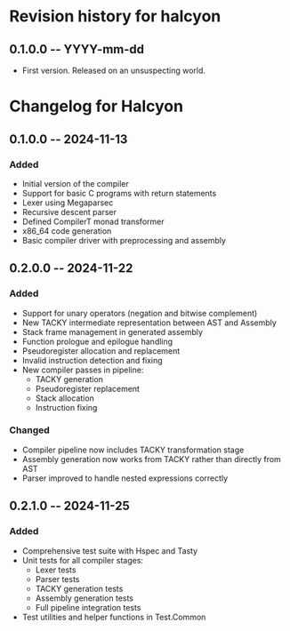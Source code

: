 # Revision history for halcyon

## 0.1.0.0 -- YYYY-mm-dd

* First version. Released on an unsuspecting world.
# Changelog for Halcyon

## 0.1.0.0 -- 2024-11-13

### Added
- Initial version of the compiler
- Support for basic C programs with return statements 
- Lexer using Megaparsec
- Recursive descent parser
- Defined CompilerT monad transformer
- x86_64 code generation
- Basic compiler driver with preprocessing and assembly

## 0.2.0.0 -- 2024-11-22

### Added
- Support for unary operators (negation and bitwise complement)
- New TACKY intermediate representation between AST and Assembly
- Stack frame management in generated assembly
- Function prologue and epilogue handling
- Pseudoregister allocation and replacement
- Invalid instruction detection and fixing
- New compiler passes in pipeline:
  - TACKY generation
  - Pseudoregister replacement
  - Stack allocation
  - Instruction fixing

### Changed
- Compiler pipeline now includes TACKY transformation stage
- Assembly generation now works from TACKY rather than directly from AST
- Parser improved to handle nested expressions correctly

## 0.2.1.0 -- 2024-11-25

### Added
- Comprehensive test suite with Hspec and Tasty
- Unit tests for all compiler stages:
  - Lexer tests
  - Parser tests
  - TACKY generation tests 
  - Assembly generation tests
  - Full pipeline integration tests
- Test utilities and helper functions in Test.Common